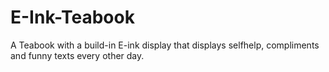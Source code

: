 # E-Ink-Teabook
A Teabook with a build-in E-ink display that displays selfhelp, compliments and funny texts every other day.
